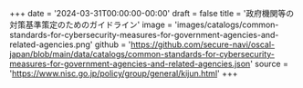 +++
date = '2024-03-31T00:00:00-00:00'
draft = false
title = '政府機関等の対策基準策定のためのガイドライン'
image = 'images/catalogs/common-standards-for-cybersecurity-measures-for-government-agencies-and-related-agencies.png'
github = 'https://github.com/secure-navi/oscal-japan/blob/main/data/catalogs/common-standards-for-cybersecurity-measures-for-government-agencies-and-related-agencies.json'
source = 'https://www.nisc.go.jp/policy/group/general/kijun.html'
+++
